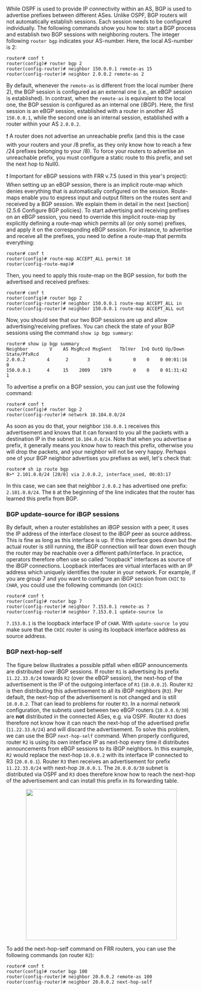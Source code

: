 While OSPF is used to provide IP connectivity within an AS, BGP is used to
advertise prefixes between different ASes. Unlike OSPF, BGP routers will not
automatically establish sessions. Each session needs to be configured individually.
The following commands show you how to: start a BGP process and establish two BGP
sessions with neighboring routers. The integer following `router bgp`
indicates your AS-number. Here, the local AS-number is 2:

```
router# conf t
router(config)# router bgp 2
router(config-router)# neighbor 150.0.0.1 remote-as 15
router(config-router)# neighbor 2.0.0.2 remote-as 2
```

By default, whenever the `remote-as` is different from the local number
(here 2), the BGP session is configured as an external one (i.e., an eBGP session is
established). In contrast, when the `remote-as` is equivalent to the
local one, the BGP session is configured as an internal one (iBGP). Here, the first
session is an eBGP session, established with a router in another AS
`150.0.0.1`, while the second one is an internal session, established with
a router within your AS `2.0.0.2`.

:exclamation: A router does not advertise an unreachable prefix (and this is the case with your routers and your /8 prefix, as they only know how to reach a few /24 prefixes belonging to your /8). To force your routers to advertise an unreachable prefix, you must configure a static route to this prefix, and set the next hop to Null0.

:exclamation: Important for eBGP sessions with FRR v.7.5 (used in this year's project): 
When setting up an eBGP session, there is an implicit route-map which denies everything that is automatically configured on the session. 
Route-maps enable you to express input and output filters on the routes sent and received by a BGP session. We explain them in detail in the next [section](2.5.6 Configure BGP policies).
To start advertising and receiving prefixes on an eBGP session, you need to override this implicit route-map by explicitly defining a route-map which permits all (or only some) prefixes, and apply it on the corresponding eBGP session. For instance, to advertise and receive all the prefixes, you need to define a route-map that permits everything:

```
router# conf t
router(config)# route-map ACCEPT_ALL permit 10
router(config-route-map)# 
```

Then, you need to apply this route-map on the BGP session, for both the advertised and received prefixes:

```
router# conf t
router(config)# router bgp 2
router(config-router)# neighbor 150.0.0.1 route-map ACCEPT_ALL in
router(config-router)# neighbor 150.0.0.1 route-map ACCEPT_ALL out
```

Now, you should see that our two BGP sessions are up and allow advertising/receiving prefixes. 
You can check the state of your BGP sessions
using the command `show ip bgp summary`:

```
router# show ip bgp summary
Neighbor        V    AS MsgRcvd MsgSent   TblVer  InQ OutQ Up/Down  State/PfxRcd
2.0.0.2        4      2       3       6        0    0    0 00:01:16        0
150.0.0.1      4     15    2009    1979        0    0    0 01:31:42        1
```

To advertise a prefix on a BGP session,
you can just use the following command:

```
router# conf t
router(config)# router bgp 2
router(config-router)# network 10.104.0.0/24
```

As soon as you do that, your neighbor `150.0.0.1` receives this advertisement and
knows that it can forward to you all the packets with a destination IP in the
subnet `10.104.0.0/24`. Note that when you advertise a prefix, it generally means
you know how to reach this prefix, otherwise you will drop the packets, and
your neighbor will not be very happy. Perhaps one of your BGP neighbor
advertises you prefixes as well, let's check that:

```
router# sh ip route bgp
B>* 2.101.0.0/24 [20/0] via 2.0.0.2, interface_used, 00:03:17
```

In this case, we can see that neighbor `2.0.0.2` has advertised one prefix: `2.101.0.0/24`.
The `B` at the beginning of the line indicates that the router has learned this prefix from BGP.

### BGP update-source for iBGP sessions

By default, when a router establishes an iBGP
session with a peer, it uses the IP address of the interface closest to the iBGP peer as source address.
This is fine as long as this interface is up.
If this interface goes down but the actual router is still running, the iBGP connection will
tear down even though the router may be reachable over a different path/interface. In practice,
operators therefore often use so called "loopback" interfaces as source of the iBGP connections.
Loopback interfaces are virtual interfaces with an IP address which uniquely identifies the
router in your network. For example, if you are group 7 and you want to configure an iBGP session from `CHIC`
to `CHAR`, you could use the following commands (on `CHIC`):

```
router# conf t
router(config)# router bgp 7
router(config-router)# neighbor 7.153.0.1 remote-as 7
router(config-router)# neighbor 7.153.0.1 update-source lo
```

`7.153.0.1` is the loopback interface IP of `CHAR`.
With `update-source lo` you make sure that the `CHIC` router is using its loopback interface address as source address.

### BGP next-hop-self 

The figure below illustrates a possible pitfall when eBGP announcements are distributed over iBGP sessions.
If router `R1` is advertising its prefix `11.22.33.0/24` towards `R2` (over the eBGP session),
the next-hop of the advertisement is the IP of the outgoing interface of `R1` (`10.0.0.2`).
Router `R2` is then distributing this advertisement to all its iBGP neighbors (`R3`).
Per default, the next-hop of the advertisement is not changed and is still `10.0.0.2`.
That can lead to problems for router `R3`. In a normal network configuration, the
subnets used between two eBGP routers (`10.0.0.0/30`) are **not** distributed in the
connected ASes, e.g. via OSPF. Router `R3` does therefore not know how it can reach the
next-hop of the advertised prefix (`11.22.33.0/24`) and will discard the advertisement.
To solve this problem, we can use the BGP `next-hop-self` command. When properly configured,
router `R2` is using its own interface IP as next-hop every time it distributes announcements
from eBGP sessions to its iBGP neighbors. In this example, `R2` would replace the next-hop `10.0.0.2`
with its interface IP connected to R3 (`20.0.0.1`). Router `R3` then receives an advertisement for
prefix `11.22.33.0/24` with next-hop `20.0.0.1`. The `20.0.0.0/30` subnet is distributed via OSPF
and `R3` does therefore know how to reach the next-hop of the advertisement and can install this
prefix in its forwarding table.

<p align="center">
<img src="uploads/359064188ce7fd1708b964e30441e523/next-hop-self.png" width="400"/>
</p>

To add the next-hop-self command on FRR routers, you can use the following commands (on router `R2`):

```
router# conf t
router(config)# router bgp 100
router(config-router)# neighbor 20.0.0.2 remote-as 100
router(config-router)# neighbor 20.0.0.2 next-hop-self
```

